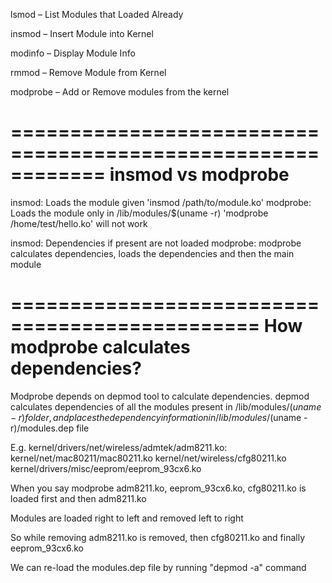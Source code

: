 lsmod – List Modules that Loaded Already

insmod – Insert Module into Kernel

modinfo – Display Module Info

rmmod – Remove Module from Kernel

modprobe – Add or Remove modules from the kernel

============================================================
insmod vs modprobe
============================================================

insmod:		Loads the module given 'insmod /path/to/module.ko'
modprobe:	Loads the module only in /lib/modules/$(uname -r) 'modprobe /home/test/hello.ko' will not work

insmod:		Dependencies if present are not loaded
modprobe:	modprobe calculates dependencies, loads the dependencies and then the main module

===============================================
How modprobe calculates dependencies?
===============================================

Modprobe depends on depmod tool to calculate dependencies.
depmod calculates dependencies of all the  modules present in /lib/modules/$(uname -r) folder, and places the dependency information in /lib/modules/$(uname -r)/modules.dep file

E.g. kernel/drivers/net/wireless/admtek/adm8211.ko: kernel/net/mac80211/mac80211.ko kernel/net/wireless/cfg80211.ko      kernel/drivers/misc/eeprom/eeprom_93cx6.ko

When you say modprobe adm8211.ko, eeprom_93cx6.ko, cfg80211.ko is loaded first and then adm8211.ko

Modules are loaded right  to left and removed left to right

So while removing adm8211.ko is removed, then cfg80211.ko and finally eeprom_93cx6.ko

We can re-load the modules.dep file by running "depmod -a" command




